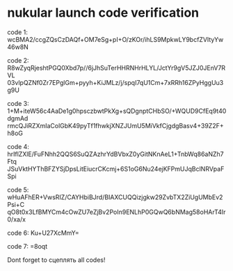# nukular launch code verification

code 1:
wcBMA2/ccgZQsCzDAQf+OM7eSg+pI+O/zKOr/ihLS9MpkwLY9bcfZVItyYw46w8N

code 2:
R8wZyqRjeshtPGQ0Xbd7p//6jJhSuTerHHRNHrHLYL/JctYr9gV5JZJ0JEnV7RVL
03vlpQZNf0Zr7EPglGm+pyyh+KiJMLz/j/spqI7qU1Cm+7xRRh16ZPyHggUu3g9U

code 3:
1+M+iteW56c4AaDe1g0hpsczbwtPkXg+sQDgnptCHbSO/+WQUD9CfEq9t40dgmAd
rmcQJiRZXmIaColGbK49pyTf1fhwkjXNZJUmU5MiVkfCjgdgBasv4+39Z2F+h8oG

code 4:
hrIflZXlE/FuFNhh2QQS6SuQZAzhrYdBVbxZ0yGitNKnAeL1+TnbWq86aNZh7Ftq
JSuVktHYThBFZYSjDpsLitEiucrCKcmj+6S1oG6Nu24ejKFPmUJqBclNRVpaFSpi

code 5:
wHuAFhER+VwsRIZ/CAYHbiBJrd/BIAXCUQQizjgkw29ZvbTX2ZiUgUMbEv2Psi+C
qO8t0x3LfBMYCm4cOwZU7eZjBv2PoIn9ENLhP0GQwQ6bNMag58oHArT4Ir0/xa/x

code 6:
Ku+U27XcMmY=

code 7:
=8oqt

Dont forget to сцеплять all codes!
